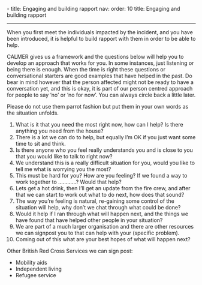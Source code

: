 *-*
title: Engaging and building rapport
nav:
  order: 10
  title: Engaging and building rapport
***

When you first meet the individuals impacted by the incident, and you have been introduced, it is helpful to build rapport with them in order to be able to help.  

CALMER gives us a framework and the questions below will help you to develop an approach that works for you. In some instances, just listening or being there is enough. When the time is right these questions or conversational starters are good examples that have helped in the past.  Do bear in mind however that the person affected might not be ready to have a conversation yet, and this is okay, it is part of our person centred approach for people to say ‘no’ or ‘no for now’. You can always circle back a little later.

Please do not use them parrot fashion but put them in your own words as the situation unfolds.

1. What is it that you need the most right now, how can I help? Is there anything you need from the house?
2. There is a lot we can do to help, but equally I’m OK if you just want some time to sit and think.
3. Is there anyone who you feel really understands you and is close to you that you would like to talk to right now?  
4. We understand this is a really difficult situation for you, would you like to tell me what is worrying you the most?
5. This must be hard for you? How are you feeling? If we found a way to work together to …………? Would that help?
6. Lets get a hot drink, then I’ll get an update from the fire crew, and after that we can start to work out what to do next, how does that sound?
7. The way you’re feeling is natural, re-gaining some control of the situation will help, why don’t we chat through what could be done?
8. Would it help if I ran through what will happen next, and the things we have found that have helped other people in your situation?
9. We are part of a much larger organisation and there are other resources we can signpost you to that can help with your (specific problem).
10. Coming out of this what are your best hopes of what will happen next?

Other British Red Cross Services we can sign post:

* Mobility aids
* Independent living
* Refugee service
